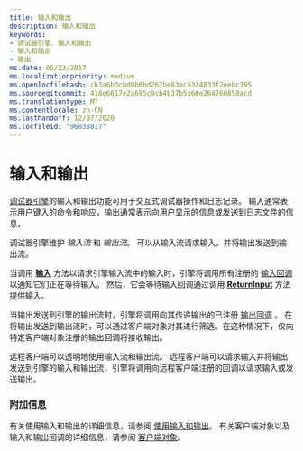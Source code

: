 ```yaml
---
title: 输入和输出
description: 输入和输出
keywords:
- 调试器引擎、输入和输出
- 输入和输出
- 输出
ms.date: 05/23/2017
ms.localizationpriority: medium
ms.openlocfilehash: cb3a6b3cbd0b6bd267be83ac6324833f2eebc395
ms.sourcegitcommit: 418e6617e2a695c9cb4b37b5b60e264760858acd
ms.translationtype: MT
ms.contentlocale: zh-CN
ms.lasthandoff: 12/07/2020
ms.locfileid: "96838817"
---
```

# <a name="input-and-output"></a>输入和输出


[调试器引擎](introduction.md#debugger-engine)的输入和输出功能可用于交互式调试器操作和日志记录。 输入通常表示用户键入的命令和响应，输出通常表示向用户显示的信息或发送到日志文件的信息。

调试器引擎维护 *输入流* 和 *输出流*。 可以从输入流请求输入，并将输出发送到输出流。

当调用 [**输入**](/windows-hardware/drivers/ddi/dbgeng/nf-dbgeng-idebugcontrol-input) 方法以请求引擎输入流中的输入时，引擎将调用所有注册的 [输入回调](using-input-and-output.md#input-callbacks) 以通知它们正在等待输入。 然后，它会等待输入回调通过调用 [**ReturnInput**](/windows-hardware/drivers/ddi/dbgeng/nf-dbgeng-idebugcontrol3-returninput) 方法提供输入。

当输出发送到引擎的输出流时，引擎将调用向其传递输出的已注册 [输出回调](using-input-and-output.md#output-callbacks) 。 在将输出发送到输出流时，可以通过客户端对象对其进行筛选。在这种情况下，仅向特定客户端对象注册的输出回调将接收输出。

远程客户端可以透明地使用输入流和输出流。 远程客户端可以请求输入并将输出发送到引擎的输入和输出流，引擎将调用向远程客户端注册的回调以请求输入或发送输出。

### <a name="span-idadditional_informationspanspan-idadditional_informationspanadditional-information"></a><span id="additional_information"></span><span id="ADDITIONAL_INFORMATION"></span>附加信息

有关使用输入和输出的详细信息，请参阅 [使用输入和输出](using-input-and-output.md)。 有关客户端对象以及输入和输出回调的详细信息，请参阅 [客户端对象](client-objects.md)。

 

